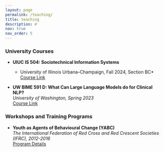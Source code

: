```yaml
---
layout: page
permalink: /teaching/
title: teaching
description: #
nav: true
nav_order: 5
---
```


### University Courses
- **UIUC IS 504: Sociotechnical Information Systems**  
  * University of Illinois Urbana–Champaign, Fall 2024, Section BC*  
  [Course Link](https://canvas.illinois.edu/courses/48483)

- **UW BIME 591 D: What Can Large Language Models do for Clinical NLP?**  
  *University of Washington, Spring 2023*  
  [Course Link](https://canvas.uw.edu/courses/1632747)

### Workshops and Training Programs

- **Youth as Agents of Behavioural Change (YABC)**  
  *The International Federation of Red Cross and Red Crescent Societies (IFRC), 2012-2016*  
  [Program Details](https://www.ifrc.org/our-work/inclusion-protection-and-engagement/education/youth-agents-behavioural-change)
